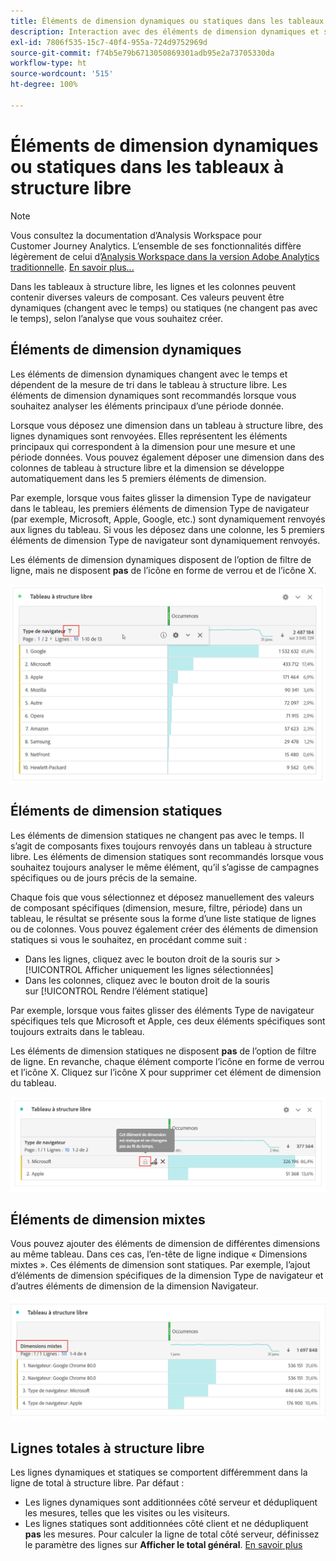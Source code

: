 ```yaml
---
title: Éléments de dimension dynamiques ou statiques dans les tableaux à structure libre
description: Interaction avec des éléments de dimension dynamiques et statiques dans des tableaux.
exl-id: 7806f535-15c7-40f4-955a-724d9752969d
source-git-commit: f74b5e79b6713050869301adb95e2a73705330da
workflow-type: ht
source-wordcount: '515'
ht-degree: 100%

---
```


# Éléments de dimension dynamiques ou statiques dans les tableaux à structure libre

>[!NOTE]
>
>Vous consultez la documentation d’Analysis Workspace pour Customer Journey Analytics. L’ensemble de ses fonctionnalités diffère légèrement de celui d’[Analysis Workspace dans la version Adobe Analytics traditionnelle](https://experienceleague.adobe.com/docs/analytics/analyze/analysis-workspace/home.html?lang=fr). [En savoir plus...](/help/getting-started/cja-aa.md)

Dans les tableaux à structure libre, les lignes et les colonnes peuvent contenir diverses valeurs de composant. Ces valeurs peuvent être dynamiques (changent avec le temps) ou statiques (ne changent pas avec le temps), selon l’analyse que vous souhaitez créer.

## Éléments de dimension dynamiques

Les éléments de dimension dynamiques changent avec le temps et dépendent de la mesure de tri dans le tableau à structure libre. Les éléments de dimension dynamiques sont recommandés lorsque vous souhaitez analyser les éléments principaux d’une période donnée.

Lorsque vous déposez une dimension dans un tableau à structure libre, des lignes dynamiques sont renvoyées. Elles représentent les éléments principaux qui correspondent à la dimension pour une mesure et une période données. Vous pouvez également déposer une dimension dans des colonnes de tableau à structure libre et la dimension se développe automatiquement dans les 5 premiers éléments de dimension.

Par exemple, lorsque vous faites glisser la dimension Type de navigateur dans le tableau, les premiers éléments de dimension Type de navigateur (par exemple, Microsoft, Apple, Google, etc.) sont dynamiquement renvoyés aux lignes du tableau. Si vous les déposez dans une colonne, les 5 premiers éléments de dimension Type de navigateur sont dynamiquement renvoyés.

Les éléments de dimension dynamiques disposent de l’option de filtre de ligne, mais ne disposent **pas** de l’icône en forme de verrou et de l’icône X.

![](assets/dynamic-items.png)

## Éléments de dimension statiques

Les éléments de dimension statiques ne changent pas avec le temps. Il s’agit de composants fixes toujours renvoyés dans un tableau à structure libre. Les éléments de dimension statiques sont recommandés lorsque vous souhaitez toujours analyser le même élément, qu’il s’agisse de campagnes spécifiques ou de jours précis de la semaine.

Chaque fois que vous sélectionnez et déposez manuellement des valeurs de composant spécifiques (dimension, mesure, filtre, période) dans un tableau, le résultat se présente sous la forme dʼune liste statique de lignes ou de colonnes. Vous pouvez également créer des éléments de dimension statiques si vous le souhaitez, en procédant comme suit :

* Dans les lignes, cliquez avec le bouton droit de la souris sur > [!UICONTROL Afficher uniquement les lignes sélectionnées]
* Dans les colonnes, cliquez avec le bouton droit de la souris sur [!UICONTROL Rendre l’élément statique]

Par exemple, lorsque vous faites glisser des éléments Type de navigateur spécifiques tels que Microsoft et Apple, ces deux éléments spécifiques sont toujours extraits dans le tableau.

Les éléments de dimension statiques ne disposent **pas** de l’option de filtre de ligne. En revanche, chaque élément comporte l’icône en forme de verrou et l’icône X. Cliquez sur l’icône X pour supprimer cet élément de dimension du tableau.

![](assets/static-items.png)

## Éléments de dimension mixtes

Vous pouvez ajouter des éléments de dimension de différentes dimensions au même tableau. Dans ces cas, l’en-tête de ligne indique « Dimensions mixtes ». Ces éléments de dimension sont statiques. Par exemple, l’ajout d’éléments de dimension spécifiques de la dimension Type de navigateur et d’autres éléments de dimension de la dimension Navigateur.

![](assets/mixed-dimensions.png)

## Lignes totales à structure libre

Les lignes dynamiques et statiques se comportent différemment dans la ligne de total à structure libre. Par défaut :

* Les lignes dynamiques sont additionnées côté serveur et dédupliquent les mesures, telles que les visites ou les visiteurs.
* Les lignes statiques sont additionnées côté client et ne dédupliquent **pas** les mesures. Pour calculer la ligne de total côté serveur, définissez le paramètre des lignes sur **Afficher le total général**. [En savoir plus](https://experienceleague.adobe.com/docs/analytics/analyze/analysis-workspace/visualizations/freeform-table/workspace-totals.html?lang=fr)
